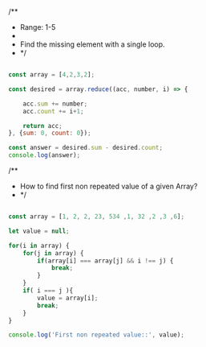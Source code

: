 /**
 *  Range: 1-5
 *
 *  Find the missing element with a single loop.
 * */

```javascript

const array = [4,2,3,2];

const desired = array.reduce((acc, number, i) => {

    acc.sum += number;
    acc.count += i+1;

    return acc;
}, {sum: 0, count: 0});

const answer = desired.sum - desired.count;
console.log(answer);

```


/**
 * How to find first non repeated value of a given Array?
 * */

```javascript

const array = [1, 2, 2, 23, 534 ,1, 32 ,2 ,3 ,6];

let value = null;

for(i in array) {
    for(j in array) {
        if(array[i] === array[j] && i !== j) {
            break;
        }
    }
    if( i === j ){
        value = array[i];
        break;
    }
}

console.log('First non repeated value::', value);
```